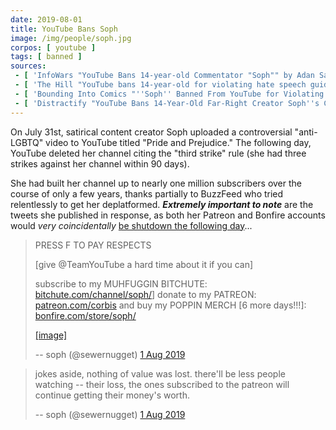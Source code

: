 ```yaml
---
date: 2019-08-01
title: YouTube Bans Soph
image: /img/people/soph.jpg
corpos: [ youtube ]
tags: [ banned ]
sources:
 - [ 'InfoWars "YouTube Bans 14-year-old Commentator "Soph"" by Adan Salazar', 'https://www.infowars.com/youtube-bans-14-year-old-commentator-soph/' ]
 - [ 'The Hill "YouTube bans 14-year-old for violating hate speech guidelines" by Marina Pitofsky', 'https://thehill.com/blogs/blog-briefing-room/news/456215-youtube-bans-14-year-old-for-violating-hate-speech-guidelines' ]
 - [ 'Bounding Into Comics "''Soph'' Banned From YouTube for Violating "Hate Speech" Policy" by Spencer Baculi', 'https://boundingintocomics.com/2019/08/02/soph-banned-from-youtube-for-violating-hate-speech-policy/' ]
 - [ 'Distractify "YouTube Bans 14-Year-Old Far-Right Creator Soph''s Channel After Posting Anti-Gay Video" by Gabrielle Bernardini', 'https://www.distractify.com/p/14-year-old-youtuber-soph' ]
---
```


On July 31st, satirical content creator Soph uploaded a controversial "anti-LGBTQ" video to YouTube titled "Pride and Prejudice."
The following day, YouTube deleted her channel citing the "third strike" rule (she had three strikes against her channel within 90 days).

She had built her channel up to nearly one million subscribers over the course of only a few years, thanks partially to BuzzFeed who tried relentlessly to get her deplatformed.
_**Extremely important to note**_ are the tweets she published in response, as both her Patreon and Bonfire accounts would _very coincidentally_ [be shutdown the following day](/events/patreon-bans-soph/)...

> PRESS F TO PAY RESPECTS
>
> [give @TeamYouTube a hard time about it if you can]
>
> subscribe to my MUHFUGGIN BITCHUTE: [bitchute.com/channel/soph/](https://www.bitchute.com/channel/soph/)]
> donate to my PATREON: [patreon.com/corbis](https://www.patreon.com/corbis) and buy my POPPIN MERCH [6 more days!!!]: [bonfire.com/store/soph/](https://www.bonfire.com/store/soph/)
>
> [[image]](ban-notice.jpg)
>
> -- soph (@sewernugget) [1 Aug 2019](https://archive.is/val15)

> jokes aside, nothing of value was lost.
> there'll be less people watching -- their loss, the ones subscribed to the patreon will continue getting their money's worth.
>
> -- soph (@sewernugget) [1 Aug 2019](https://archive.is/qNHfu)
